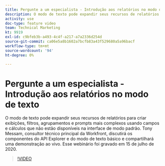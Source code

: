 ```yaml
---
title: Pergunte a um especialista - Introdução aos relatórios no modo de texto
description: O modo de texto pode expandir seus recursos de relatórios para criar exibições, filtros, agrupamentos e prompts mais complexos. Esse webinário foi gravado em 15 de julho de 2020.
activity: use
doc-type: feature video
team: Technical Marketing
kt: 9919
exl-id: c9bfeb3b-a493-4c4f-a217-a7a2336d254d
source-git-commit: ca06e5a8b1602a7bcfb83a43f529680a5a96bacf
workflow-type: tm+mt
source-wordcount: '94'
ht-degree: 0%

---
```


# Pergunte a um especialista - Introdução aos relatórios no modo de texto

O modo de texto pode expandir seus recursos de relatórios para criar exibições, filtros, agrupamentos e prompts mais complexos usando campos e cálculos que não estão disponíveis na interface de modo padrão. Tony Messam, consultor técnico principal da Workfront, discutirá os componentes do API Explorer e do modo de texto básico e compartilhará uma demonstração ao vivo. Esse webinário foi gravado em 15 de julho de 2020.

>[!VIDEO](https://video.tv.adobe.com/v/341125/?quality=12)
